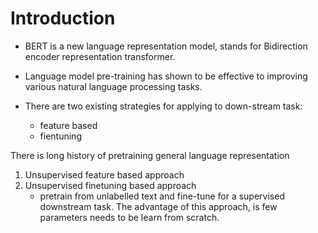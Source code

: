 # Introduction
- BERT is a new language representation model, stands for Bidirection encoder representation transformer.

- Language model pre-training has shown to be effective to improving various natural language processing tasks.

- There are two existing strategies for applying to down-stream task:
    - feature based
    - fientuning 

There is long history of pretraining general language representation
1. Unsupervised feature based approach
2. Unsupervised finetuning based approach
    - pretrain from unlabelled text and fine-tune for a supervised downstream task. The advantage of this approach, is few parameters needs to be learn from scratch. 